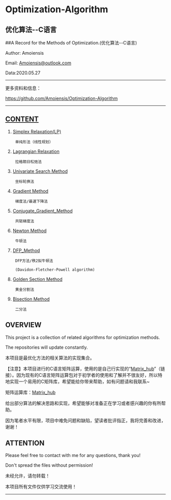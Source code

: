 Optimization-Algorithm
=======================================
优化算法--C语言
---------------------------------------
##A Record for the Methods of Optimization.(优化算法--C语言)

Author: Amoiensis

Email: Amoiensis@outlook.com

Data:2020.05.27
***************************************************************
更多资料和信息：

https://github.com/Amoiensis/Optimization-Algorithm
***************************************************************

[CONTENT](https://github.com/Amoiensis/Optimization-Algorithm)
---------------------------------------

1. [Simplex Relaxation(LP)](https://github.com/Amoiensis/Optimization-Algorithm/tree/master/%5BSimplex_Method(LP)%5D%E5%8D%95%E7%BA%AF%E6%B3%95(%E7%BA%BF%E6%80%A7%E8%A7%84%E5%88%92))

        单纯形法（线性规划）

2. [Lagrangian Relaxation](https://github.com/Amoiensis/Optimization-Algorithm/tree/master/%5BLagrangian_Relaxation%5D%E6%8B%89%E6%A0%BC%E6%9C%97%E6%97%A5%E6%9D%BE%E5%BC%9B%E6%B3%95)

        拉格朗日松弛法
   
3. [Univariate Search Method](https://github.com/Amoiensis/Optimization-Algorithm/tree/master/%5BDirect_Method%5D%E7%9B%B4%E6%8E%A5%E6%B3%95/%5BUnivariate_Search_Method%5D%E5%9D%90%E6%A0%87%E8%BD%AE%E6%8D%A2%E6%B3%95)

        坐标轮换法
      
4. [Gradient Method](https://github.com/Amoiensis/Optimization-Algorithm/tree/master/%5BUnconstrained_Optimization%5D%E6%97%A0%E7%BA%A6%E6%9D%9F%E4%BC%98%E5%8C%96/%5BGradient_Method%5D%E6%A2%AF%E5%BA%A6%E6%B3%95)

        梯度法/最速下降法
      
5. [Conjugate_Gradient_Method](https://github.com/Amoiensis/Optimization-Algorithm/tree/master/%5BUnconstrained_Optimization%5D%E6%97%A0%E7%BA%A6%E6%9D%9F%E4%BC%98%E5%8C%96/%5BConjugate_Gradient_Method%5D%E5%85%B1%E8%BD%AD%E6%A2%AF%E5%BA%A6%E6%B3%95)

        共轭梯度法
   
6. [Newton Method](https://github.com/Amoiensis/Optimization-Algorithm/tree/master/%5BUnconstrained_Optimization%5D%E6%97%A0%E7%BA%A6%E6%9D%9F%E4%BC%98%E5%8C%96/%5BNewton_Method%5D%E7%89%9B%E9%A1%BF%E6%B3%95)

        牛顿法

7. [DFP_Method](https://github.com/Amoiensis/Optimization-Algorithm/tree/master/%5BUnconstrained_Optimization%5D%E6%97%A0%E7%BA%A6%E6%9D%9F%E4%BC%98%E5%8C%96/%5BDFP_Method%5DDFP%E6%96%B9%E6%B3%95)

        DFP方法/秩2拟牛顿法

		(Davidon-Fletcher-Powell algorithm)
   
8. [Golden Section Method](https://github.com/Amoiensis/Optimization-Algorithm/tree/master/%5BLineSearchMethod%5D%E4%B8%80%E7%BB%B4%E6%90%9C%E7%B4%A2%E6%B3%95/%5BGolden%20Section%20Method%5D%E9%BB%84%E9%87%91%E5%88%86%E5%89%B2%E6%B3%95)

        黄金分割法

9. [Bisection Method](https://github.com/Amoiensis/Optimization-Algorithm/tree/master/%5BLineSearchMethod%5D%E4%B8%80%E7%BB%B4%E6%90%9C%E7%B4%A2%E6%B3%95/%5BBisection%20Method%5D%E4%BA%8C%E5%88%86%E6%B3%95)

        二分法

OVERVIEW
---------------------------------------

This project is a collection of related algorithms for optimization methods.

The repositories will update constantly.

本项目是最优化方法的相关算法的实现集合。

【注意】本项目进行的C语言矩阵运算，使用的是自己行实现的“[Matrix_hub](https://github.com/Amoiensis/Matrix_hub)”（链接）。因为现有的C语言矩阵运算包对于初学者的使用和了解并不很友好，所以特地实现一个易用的C矩阵库，希望能给你带来帮助，如有问题请和我联系~

矩阵运算库：[Matrix_hub](https://github.com/Amoiensis/Matrix_hub)

给出部分算法的解决思路和实现，希望能够对准备正在学习或者感兴趣的你有所帮助。

因为笔者水平有限，项目中难免问题和缺陷，望读者批评指正，我将完善和改进，谢谢！

ATTENTION
---------------------------------------

Please feel free to contact with me for any questions, thank you!

Don't spread the files without permission!

未经允许，请勿转载！

本项目所有文件仅供学习交流使用！
***************************************
